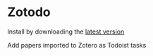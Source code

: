 Zotodo
=================

Install by downloading the [latest version](https://github.com/wbthomason/zotodo/releases/latest)

Add papers imported to Zotero as Todoist tasks
